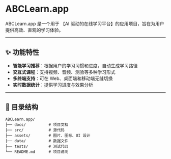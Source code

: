 # ABCLearn.app

ABCLearn.app 是一个用于 【AI 驱动的在线学习平台】的应用项目，旨在为用户提供高效、直观的学习体验。

---

## ✨ 功能特性
- **智能学习推荐**：根据用户的学习习惯和进度，自动生成学习路径
- **交互式课程**：支持视频、音频、测验等多种学习形式
- **多终端支持**：可在 Web、桌面端和移动端无缝切换
- **实时数据统计**：提供学习进度与效果分析

---

## 📂 目录结构

```plaintext
ABCLearn.app/
├── docs/          # 项目文档
├── src/           # 源代码
├── assets/        # 图片、图标、UI 设计
├── data/          # 数据文件
├── tests/         # 测试代码
└── README.md      # 项目说明
